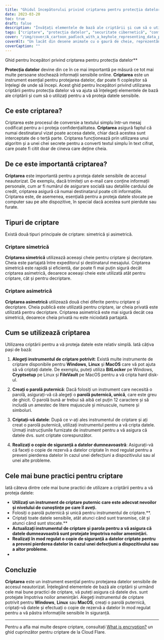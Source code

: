 ```yaml
---
title: "Ghidul începătorului privind criptarea pentru protecția datelor"
date: 2023-03-20
toc: true
draft: false
description: "Învățați elementele de bază ale criptării și cum să o utilizați pentru a vă securiza datele sensibile cu acest ghid pentru începători privind criptarea."
tags: ["criptare", "protecția datelor", "securitate cibernetică", "confidențialitate", "tehnologie", "securitate online", "criptare simetrică", "criptare asimetrică", "securitate", "confidențialitatea pe internet", "criptografie", "mesagerie criptată", "securitate digitală", "confidențialitatea datelor", "date criptate", "software de criptare", "criptarea datelor", "securitate informatică", "securitatea rețelei", "protecție prin parolă"]
cover: "/img/cover/A_cartoon_padlock_with_a_keyhole_representing_data_protection.png"
coverAlt: "Un lacăt din desene animate cu o gaură de cheie, reprezentând protecția datelor prin criptare."
coverCaption: ""
---
```

 Ghid pentru începători privind criptarea pentru protecția datelor**

**Protecția datelor** devine din ce în ce mai importantă pe măsură ce tot mai multe persoane stochează informații sensibile online. **Criptarea** este un instrument esențial pentru protejarea datelor, dar poate fi copleșitor să înțelegi de unde să începi. Acest ghid pentru începători privind utilizarea criptării pentru protecția datelor vă va ajuta să înțelegeți elementele de bază ale criptării și cum să o utilizați pentru a vă proteja datele sensibile.

## Ce este criptarea?

Criptarea este procesul de conversie a textului simplu într-un mesaj codificat pentru a-i proteja confidențialitatea. **Criptarea** asigură faptul că numai destinatarul vizat poate accesa datele, chiar dacă acestea sunt interceptate de o terță parte. Criptarea funcționează prin utilizarea unui algoritm și a unei chei secrete pentru a converti textul simplu în text cifrat, care poate fi citit doar de cineva care deține cheia.

## De ce este importantă criptarea?

**Criptarea** este importantă pentru a proteja datele sensibile de accesul neautorizat. De exemplu, dacă trimiteți un e-mail care conține informații personale, cum ar fi numărul de asigurare socială sau detaliile cardului de credit, criptarea asigură că numai destinatarul poate citi informațiile. Criptarea este, de asemenea, esențială pentru a proteja datele stocate pe computer sau pe alte dispozitive, în special dacă acestea sunt pierdute sau furate.

## Tipuri de criptare

Există două tipuri principale de criptare: simetrică și asimetrică.

### Criptare simetrică

**Criptarea simetrică** utilizează aceeași cheie pentru criptare și decriptare. Cheia este partajată între expeditorul și destinatarul mesajului. Criptarea simetrică este rapidă și eficientă, dar poate fi mai puțin sigură decât criptarea asimetrică, deoarece aceeași cheie este utilizată atât pentru criptare, cât și pentru decriptare.

### Criptare asimetrică

**Criptarea asimetrică** utilizează două chei diferite pentru criptare și decriptare. Cheia publică este utilizată pentru criptare, iar cheia privată este utilizată pentru decriptare. Criptarea asimetrică este mai sigură decât cea simetrică, deoarece cheia privată nu este niciodată partajată.

## Cum se utilizează criptarea

Utilizarea criptării pentru a vă proteja datele este relativ simplă. Iată câțiva pași de bază:

1. **Alegeți instrumentul de criptare potrivit**: Există multe instrumente de criptare disponibile pentru **Windows**, **Linux** și **MacOS** care vă pot ajuta să vă criptați datele. De exemplu, puteți utiliza **BitLocker** pe Windows, **Cryptsetup** pe Linux și **FileVault** pe MacOS pentru a vă cripta hard disk-ul.

2. **Creați o parolă puternică**: Dacă folosiți un instrument care necesită o parolă, asigurați-vă că alegeți o **parolă puternică, unică**, care este greu de ghicit. O parolă bună ar trebui să aibă cel puțin 12 caractere și să includă un amestec de litere majuscule și minuscule, numere și simboluri.

3. **Criptați-vă datele**: După ce v-ați ales instrumentul de criptare și ați creat o parolă puternică, utilizați instrumentul pentru a vă cripta datele. Urmați instrucțiunile furnizate de instrument pentru a vă asigura că datele dvs. sunt criptate corespunzător.

4. **Realizați o copie de siguranță a datelor dumneavoastră**: Asigurați-vă că faceți o copie de rezervă a datelor criptate în mod regulat pentru a preveni pierderea datelor în cazul unei defecțiuni a dispozitivului sau al unei alte probleme.

## Cele mai bune practici pentru criptare

Iată câteva dintre cele mai bune practici de utilizare a criptării pentru a vă proteja datele:

- **Utilizați un instrument de criptare puternic care este adecvat nevoilor și nivelului de cunoștințe pe care îl aveți.**
- Folosiți o parolă puternică și unică pentru instrumentul de criptare.**.
- Criptați toate datele sensibile, atât atunci când sunt transmise, cât și atunci când sunt stocate.**
- **Actualizați instrumentul de criptare și parola pentru a vă asigura că datele dumneavoastră sunt protejate împotriva noilor amenințări.**
- **Realizați în mod regulat o copie de siguranță a datelor criptate pentru a preveni pierderea datelor în cazul unei defecțiuni a dispozitivului sau a altor probleme.**
-
## Concluzie

**Criptarea** este un instrument esențial pentru protejarea datelor sensibile de accesul neautorizat. Înțelegând elementele de bază ale criptării și urmând cele mai bune practici de criptare, vă puteți asigura că datele dvs. sunt protejate împotriva noilor amenințări. Alegeți instrumentul de criptare potrivit pentru **Windows**, **Linux** sau **MacOS**, creați o parolă puternică, criptați-vă datele și efectuați o copie de rezervă a datelor în mod regulat pentru a vă păstra informațiile sensibile în siguranță.

______

Pentru a afla mai multe despre criptare, consultați [What is encryption?](https://www.cloudflare.com/learning/ssl/what-is-encryption/) un ghid cuprinzător pentru criptare de la Cloud Flare.
